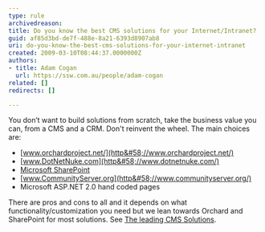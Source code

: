 ```yaml
---
type: rule
archivedreason: 
title: Do you know the best CMS solutions for your Internet/Intranet?
guid: af85d3bd-de7f-488e-8a21-6393d8907ab8
uri: do-you-know-the-best-cms-solutions-for-your-internet-intranet
created: 2009-03-10T08:44:37.0000000Z
authors:
- title: Adam Cogan
  url: https://ssw.com.au/people/adam-cogan
related: []
redirects: []

---
```


You don’t want to build solutions from scratch, take the business value you can, from a CMS and a CRM. Don't reinvent the wheel.
 The main choices are:

* [www.orchardproject.net/](http&#58;//www.orchardproject.net/)
* [www.DotNetNuke.com](http&#58;//www.dotnetnuke.com/)
* [Microsoft SharePoint](http&#58;//office.microsoft.com/en-au/sharepoint/)
* [www.CommunityServer.org](http&#58;//www.communityserver.org/)
* Microsoft ASP.NET 2.0 hand coded pages


There are pros and cons to all and it depends on what functionality/customization you need but we lean towards Orchard and SharePoint for most solutions.
 See     [The leading CMS Solutions](https&#58;//www.ssw.com.au/ssw/Consulting/DNN-DotNetNuke.aspx).


<!--endintro-->
